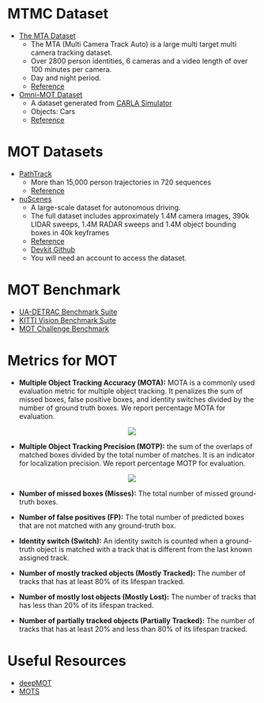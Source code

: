 # MTMC Dataset
- [The MTA Dataset](https://github.com/schuar-iosb/mta-dataset)
  - The MTA (Multi Camera Track Auto) is a large multi target multi camera tracking dataset.
  - Over 2800 person identities, 6 cameras and a video length of over 100 minutes per camera.
  - Day and night period.
  - [Reference](https://openaccess.thecvf.com/content_CVPRW_2020/papers/w70/Kohl_The_MTA_Dataset_for_Multi-Target_Multi-Camera_Pedestrian_Tracking_by_Weighted_CVPRW_2020_paper.pdf)
- [Omni-MOT Dataset](https://github.com/shijieS/OmniMOTDataset)
  - A dataset generated from [CARLA Simulator](http://carla.org/)
  - Objects: Cars
  - [Reference](https://arxiv.org/pdf/2008.08826.pdf)

# MOT Datasets

- [PathTrack](http://people.ee.ethz.ch/~daid/pathtrack/)
  - More than 15,000 person trajectories in 720 sequences
  - [Reference](http://people.ee.ethz.ch/~daid/publications/PathTrack.pdf)
- [nuScenes](https://www.nuscenes.org/nuimages)
  - A large-scale dataset for autonomous driving.
  - The full dataset includes approximately 1.4M camera images, 390k LIDAR sweeps, 1.4M RADAR sweeps and 1.4M object bounding boxes in 40k keyframes
  - [Reference](https://arxiv.org/pdf/1903.11027.pdf)
  - [Devkit Github](https://github.com/nutonomy/nuscenes-devkit)
  - You will need an account to access the dataset.

# MOT Benchmark

- [UA-DETRAC Benchmark Suite](http://detrac-db.rit.albany.edu)
- [KITTI Vision Benchmark Suite](http://www.cvlibs.net/datasets/kitti/eval_tracking.php)
- [MOT Challenge Benchmark](https://motchallenge.net)

# Metrics for MOT
- **Multiple Object Tracking Accuracy (MOTA):** MOTA is a commonly used evaluation metric for multiple object tracking. It penalizes the sum of missed boxes, false positive boxes, and identity switches divided by the number of ground truth boxes. We report percentage MOTA for evaluation.

<p align="center">
  <img src="https://latex.codecogs.com/svg.latex?MOTA=1-\frac{Misses+FP+Switches}{GT}">
</p>

- **Multiple Object Tracking Precision (MOTP):** the sum of the overlaps of matched boxes divided by the total number of matches. It is an indicator for localization precision. We report percentage MOTP for evaluation.

<p align="center">
  <img src="https://latex.codecogs.com/svg.latex?MOTP=\frac{\sum_i{Overlap_i}}{Matches}">
</p>

- **Number of missed boxes (Misses):** The total number of missed ground-truth boxes.

- **Number of false positives (FP):** The total number of predicted boxes that are not matched with any ground-truth box.

- **Identity switch (Switch):** An identity switch is counted when a ground-truth object is matched with a track that is different from the last known assigned track.

- **Number of mostly tracked objects (Mostly Tracked):** The number of tracks that has at least 80% of its lifespan tracked.

- **Number of mostly lost objects (Mostly Lost):** The number of tracks that has less than 20% of its lifespan tracked.

- **Number of partially tracked objects (Partially Tracked):** The number of tracks that has at least 20% and less than 80% of its lifespan tracked.



# Useful Resources

- [deepMOT](https://github.com/yihongXU/deepMOT)
- [MOTS](https://www.vision.rwth-aachen.de/page/mots)

